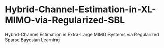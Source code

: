 # Hybrid-Channel-Estimation-in-XL-MIMO-via-Regularized-SBL
Hybrid-Channel Estimation in Extra-Large MIMO Systems via Regularized Sparse Bayesian Learning
